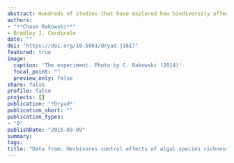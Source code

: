 ```yaml
---
abstract: Hundreds of studies that have explored how biodiversity affects the productivity and stability of ecosystems have produced a consensus that communities composed of more species tend to have higher biomass that is more stable through time. However, the majority of this work stems from studies performed using highly simplified food webs, often composed of just primary producers competing for inorganic resources in the absence of trophic interactions. When studies have incorporated trophic interactions, diversity-function relationships have been more variable, leaving open the question of how biodiversity affects the functioning of ecosystems with more trophic levels. Here we report the results of a laboratory experiment that used freshwater microcosms to test for effects of algal diversity (one or four species) on community biomass and temporal variability in the presence and absence of two different herbivore species (cladocerans *Ceriodaphnia dubia* and *Daphnia pulex*). When no herbivores were present, we found the classic pattern observed in hundreds of other studies – as species richness of algae increased, algal biomass increased, and the temporal variation in biomass decreased. This pattern was retained when one of the herbivores (*C. dubia*) was present. *Ceriodaphnia dubia* exhibited weak and non-selective grazing on the focal algae, leaving the effect of diversity on biomass and variability essentially intact. In contrast, *D. pulex* exhibited strong and selective grazing in algal polycultures that qualitatively altered both diversity–function relationships. As algal richness increased, total algal biomass decreased and variation through time increased. These changes were coupled with larger and less variable populations of *D. pulex*. Our results show that herbivory leads to a richer array of diversity–function relationships than often observed in studies focused on just one trophic level, and suggests trophic interactions should be given more attention in work that seeks to determine how biodiversity impacts the functioning of ecosystems.
authors: 
- "**Chase Rakowski**"
- Bradley J. Cardinale
date: ""
doi: "https://doi.org/10.5061/dryad.j1617"
featured: true
image: 
  caption: 'The experiment. Photo by C. Rakowski (2014)'
  focal_point: ""
  preview_only: false
share: false
profile: false
projects: []
publication: '*Dryad*'
publication_short: ""
publication_types:
- "0"
publishDate: "2016-03-09"
summary: 
tags: 
title: "Data from: Herbivores control effects of algal species richness on community biomass and stability in a laboratory microcosm experiment"
---
```

